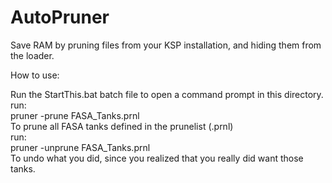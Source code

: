 AutoPruner
==========

Save RAM by pruning files from your KSP installation, and hiding them from the loader.

How to use:

Run the StartThis.bat batch file to open a command prompt in this directory.  
run:  
  pruner -prune FASA_Tanks.prnl    
To prune all FASA tanks defined in the prunelist (.prnl)  
run:  
  pruner -unprune FASA_Tanks.prnl  
To undo what you did, since you realized that you really did want those tanks.
